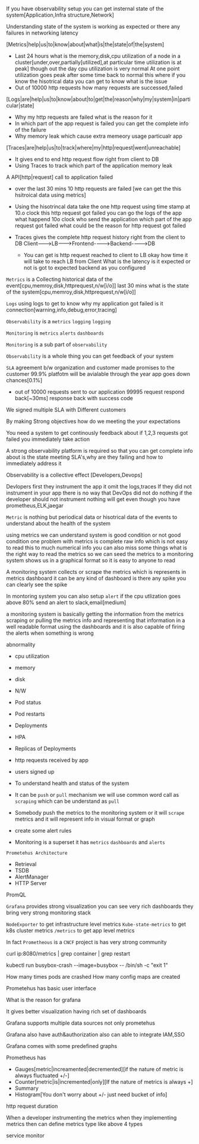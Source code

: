 If you have observability setup you can get insternal state of the system[Application,Infra structure,Network]

Understanding state of the system is working as expected or there any failures in networking latency

[Metrics|help|us|to|know|about|what|is|the|state|of|the|system]
- Last 24 hours what is the memory,disk,cpu utilization of a node in a cluster[under,over,partially[utilized],at particular time utilization is at peak] though out the day cpu utilization is very normal At one point utilization goes peak after some time back to normal this where if you know the hisotrical data you can get to know what is the issue 
- Out of 10000 http requests how many requests are successed,failed

[Logs|are|help|us|to|know|about|to|get|the|reason|why|my|system|in|particular|state]
- Why my http requests are failed what is the reason for it 
- In which part of the app request is failed you can get the complete info of the failure
- Why memory leak which cause extra memeory usage particualr app 

[Traces|are|help|us|to|track|where|my|http|request|went|unreachable]
- It gives end to end http request flow right from client to DB
- Using Traces to track which part of the application memory leak


A API[http|request] call to application failed 

- over the last 30 mins 10 http requests are failed [we can get the this hsitroical data using metrics]

- Using the hisotrincal data take the one http request using time stamp at 10.o clock this http request got failed you can go the logs of the app what happend 10o clock who send the application which part of the app request got failed what could be the reason for http request got failed 

- Traces gives the complete http request history right from the client to DB
  Client--->LB--->Frontend---->Backend---->DB
  - You can get is http request reached to client to LB okay how time it will take to reach LB from Client What is the latency
  is it expected or not is got to expected backend  as you configured   
            
            
`Metrics` is a Collecting historical data of the event[cpu,memroy,disk,httprequest,n/w[i/o]] last 30 mins what is the state of the system[cpu,memroy,disk,httprequest,n/w[i/o]]

`Logs` using logs to get to know why my application got failed is it connection[warning,info,debug,error,tracing]

`Observability` is a `metrics` `logging` `logging`

`Monitoring` is `metrics` `alerts` `dashboards`

`Monitoring` is a sub part of `observability`

`Observability` is a whole thing you can get feedback of your system

`SLA` agreement b/w organization and customer made promises to the customer 99.9% platfotm will be avialable through the year app goes down chances[0.1%]
- out of 10000 requests sent to our application 99995 request respond back[~30ms] response back with success code 

We signed multiple SLA with Different customers 

By making Strong objectives how do we meeting the your expectations 

You need a system to get continously feedback about if 1,2,3 requests got failed you immediately take action 

A strong observability platform is required so that you can get complete info about is the state meeting SLA's,why are they failing and how to immediately address it

Observability is a collective effect [Developers,Devops]

Devlopers first they instrument the app it omit the logs,traces
If they did not instrument in your app there is no way that DevOps did not do nothing if the developer should not instrument nothing will get even though you have prometheus,ELK,jaegar


`Metric` is nothing but periodical data or hisotrical data of the events to understand about the health of the system

using metrics we can understand system is good condition or not good condition one problem with metrics is complete raw info 
which is not easy to read this to much numerical info you can also miss some things what is the right way to read the metrics so we can seed the metrics to a monitoring system shows us in a graphical format so it is easy to anyone to read

A monitoring system collects or scrape the metrics which is represents in metrics dashboard it can be any kind of dashboard is there any spike you can clearly see the spike

In montoring system you can also setup `alert` if the cpu utlization goes above 80% send an alert to slack,email[medium]

a monitoring system is basically getting the information from the metrics scraping or pulling the metrics info  and representing that information in a well readable format using the dashboards and it is also capable of firing the alerts when something is wrong

abnormality

- cpu utilization
- memory
- disk
- N/W
- Pod status
- Pod restarts
- Deployments
- HPA
- Replicas of Deployments
- http requests received by app
- users signed up

- To understand health and status of the system

- It can be `push` or `pull` mechanism we will use common word call as `scraping` which can be understand as `pull`

- Somebody push the metrics to the monitoring system or it will `scrape` metrics and it will represent info in visual format or graph

- create some alert rules

- Monitoring is a superset it has `metrics` `dashboards` and `alerts`

`Prometehus Architecture`

- Retrieval
- TSDB
- AlertManager
- HTTP Server


PromQL

`Grafana` provides strong visualization you can see very rich dashboards they bring very strong monitoring stack

`NodeExporter` to get infrastructure level metrics
`Kube-state-metrics` to get k8s cluster metrics
`/metrics` to get app level metrics

In fact `Prometheous` is a `CNCF` project is has very strong community

curl ip:8080/metrics | grep container | grep restart

kubectl run busybox-crash --image=busybox  -- /bin/sh -c "exit 1"

How many times pods are crashed
How many config maps are created

Prometehus has basic user interface 

What is the reason for grafana

It gives better visualization having rich set of dashboards

Grafana supports multiple data sources not only prometehus

Grafana also have auth&authorization also can able to integrate IAM,SSO

Grafana comes with some predefined graphs


Prometheus has 

- Gauges[metric|increamented|decremented][if the nature of metric is always fluctuated +/-]
- Counter[metric|is|incremented|only][If the nature of metrics is always +]
- Summary
- Histogram[You don't worry about +/- just need bucket of info]

http request duration

When a developer instrumenting the metrics when they implementing metrics then can define metrics type like above 4 types

service monitor 





 



 





